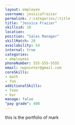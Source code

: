```yaml
--- 
layout: employee 
username: jessicafrazier
permalink: /:categories/:title 
title: "Jessica Frazier" 
skillsid: 18 
location: 
position: "Sales Manager"
skillMatch: 20
availability: 54
internal: true
categories: 
- employees
phoneNumber: 555-555-5555 
email: nwpointer@gmail.com
coreSkills:
- math 
- foo
additionalSkills:
- fooo
- bar
manage: false
"pay grade": 400
---
```


this is the portfolio of mark
